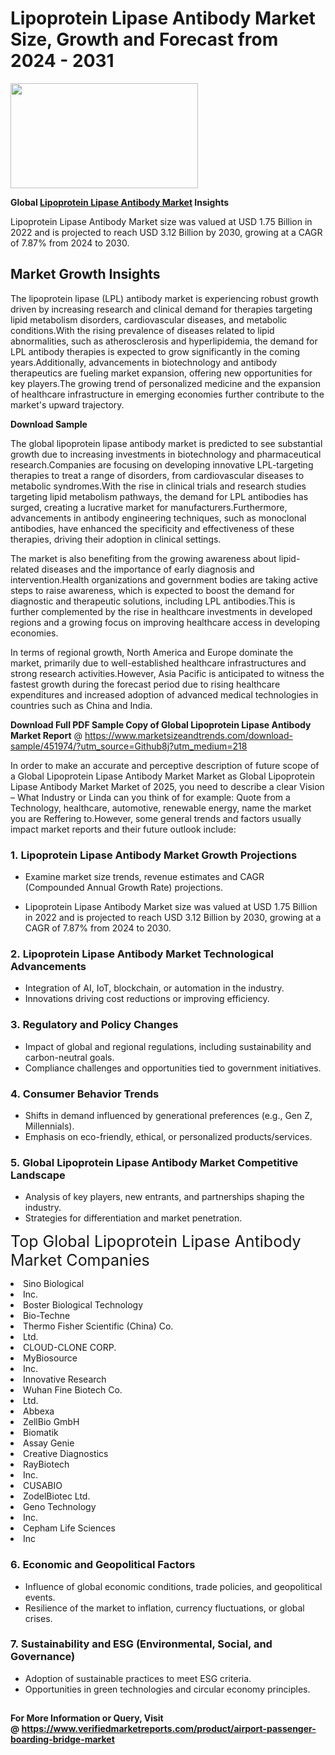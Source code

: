 <H1>Lipoprotein Lipase Antibody Market Size, Growth and Forecast from 2024 - 2031</H1><img class="aligncenter size-medium wp-image-584254" src="https://thirdeyenews.in/wp-content/uploads/2024/09/Global-Market-Research-300x168.jpeg" alt="" width="300" height="168" /><p><strong>Global&nbsp;<a href="https://www.marketsizeandtrends.com/download-sample/451974/?utm_source=Github8j?utm_medium=218">Lipoprotein Lipase Antibody Market</a> Insights</strong></p><p>Lipoprotein Lipase Antibody Market size was valued at USD 1.75 Billion in 2022 and is projected to reach USD 3.12 Billion by 2030, growing at a CAGR of 7.87% from 2024 to 2030.</p><p><h2>Market Growth Insights</h2> <p>The lipoprotein lipase (LPL) antibody market is experiencing robust growth driven by increasing research and clinical demand for therapies targeting lipid metabolism disorders, cardiovascular diseases, and metabolic conditions.With the rising prevalence of diseases related to lipid abnormalities, such as atherosclerosis and hyperlipidemia, the demand for LPL antibody therapies is expected to grow significantly in the coming years.Additionally, advancements in biotechnology and antibody therapeutics are fueling market expansion, offering new opportunities for key players.The growing trend of personalized medicine and the expansion of healthcare infrastructure in emerging economies further contribute to the market's upward trajectory.</p> <p><strong>Download Sample</strong></p> <p>The global lipoprotein lipase antibody market is predicted to see substantial growth due to increasing investments in biotechnology and pharmaceutical research.Companies are focusing on developing innovative LPL-targeting therapies to treat a range of disorders, from cardiovascular diseases to metabolic syndromes.With the rise in clinical trials and research studies targeting lipid metabolism pathways, the demand for LPL antibodies has surged, creating a lucrative market for manufacturers.Furthermore, advancements in antibody engineering techniques, such as monoclonal antibodies, have enhanced the specificity and effectiveness of these therapies, driving their adoption in clinical settings.</p> <p>The market is also benefiting from the growing awareness about lipid-related diseases and the importance of early diagnosis and intervention.Health organizations and government bodies are taking active steps to raise awareness, which is expected to boost the demand for diagnostic and therapeutic solutions, including LPL antibodies.This is further complemented by the rise in healthcare investments in developed regions and a growing focus on improving healthcare access in developing economies.</p> <p>In terms of regional growth, North America and Europe dominate the market, primarily due to well-established healthcare infrastructures and strong research activities.However, Asia Pacific is anticipated to witness the fastest growth during the forecast period due to rising healthcare expenditures and increased adoption of advanced medical technologies in countries such as China and India.</p> <p><span class=""><strong>Download Full PDF Sample Copy of Global Lipoprotein Lipase Antibody Market Report</strong> @ <a href="https://www.marketsizeandtrends.com/download-sample/451974/?utm_source=Github8j?utm_medium=218" target="_blank">https://www.marketsizeandtrends.com/download-sample/451974/?utm_source=Github8j?utm_medium=218</a></span></p><p>In order to make an accurate and perceptive description of future scope of a Global&nbsp;Lipoprotein Lipase Antibody Market Market as Global&nbsp;Lipoprotein Lipase Antibody Market Market of 2025, you need to describe a clear Vision &ndash; What Industry or Linda can you think of for example: Quote from a Technology, healthcare, automotive, renewable energy, name the market you are Reffering to.However, some general trends and factors usually impact market reports and their future outlook include:</p><h3>1.&nbsp;<strong>Lipoprotein Lipase Antibody Market Growth Projections</strong></h3><ul><li>Examine market size trends, revenue estimates and CAGR (Compounded Annual Growth Rate) projections.</li><li><p>Lipoprotein Lipase Antibody Market size was valued at USD 1.75 Billion in 2022 and is projected to reach USD 3.12 Billion by 2030, growing at a CAGR of 7.87% from 2024 to 2030.</p></li></ul><h3>2.&nbsp;<strong>Lipoprotein Lipase Antibody Market Technological Advancements</strong></h3><ul><li>Integration of AI, IoT, blockchain, or automation in the industry.</li><li>Innovations driving cost reductions or improving efficiency.</li></ul><h3>3.&nbsp;<strong>Regulatory and Policy Changes</strong></h3><ul><li>Impact of global and regional regulations, including sustainability and carbon-neutral goals.</li><li>Compliance challenges and opportunities tied to government initiatives.</li></ul><h3>4.&nbsp;<strong>Consumer Behavior Trends</strong></h3><ul><li>Shifts in demand influenced by generational preferences (e.g., Gen Z, Millennials).</li><li>Emphasis on eco-friendly, ethical, or personalized products/services.</li></ul><h3>5.&nbsp;<strong>Global Lipoprotein Lipase Antibody Market Competitive Landscape</strong></h3><ul><li>Analysis of key players, new entrants, and partnerships shaping the industry.</li><li>Strategies for differentiation and market penetration.</li></ul><p data-pm-slice="1 1 []"><span style="color: inherit; font-family: inherit; font-size: 25px;">Top Global Lipoprotein Lipase Antibody Market Companies</span></p><div class="" data-test-id=""><p><li>Sino Biological</li><li> Inc.</li><li> Boster Biological Technology</li><li> Bio-Techne</li><li> Thermo Fisher Scientific (China) Co.</li><li> Ltd.</li><li> CLOUD-CLONE CORP.</li><li> MyBiosource</li><li> Inc.</li><li> Innovative Research</li><li> Wuhan Fine Biotech Co.</li><li> Ltd.</li><li> Abbexa</li><li> ZellBio GmbH</li><li> Biomatik</li><li> Assay Genie</li><li> Creative Diagnostics</li><li> RayBiotech</li><li> Inc.</li><li> CUSABIO</li><li> ZodelBiotec Ltd.</li><li> Geno Technology</li><li> Inc.</li><li> Cepham Life Sciences</li><li> Inc</li></p></div><h3>6.&nbsp;<strong>Economic and Geopolitical Factors</strong></h3><ul><li>Influence of global economic conditions, trade policies, and geopolitical events.</li><li>Resilience of the market to inflation, currency fluctuations, or global crises.</li></ul><h3>7.&nbsp;<strong>Sustainability and ESG (Environmental, Social, and Governance)</strong></h3><ul><li>Adoption of sustainable practices to meet ESG criteria.</li><li>Opportunities in green technologies and circular economy principles.</li></ul><h2><strong style="font-size: 14px;">For More Information or Query, Visit @&nbsp;</strong><a style="background-color: #ffffff; font-size: 14px;" href="https://www.marketsizeandtrends.com/report/lipoprotein-lipase-antibody-market/" target="_blank">https://www.verifiedmarketreports.com/product/airport-passenger-boarding-bridge-market</a></h2>